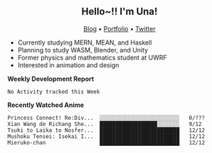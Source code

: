 <h2 align="center">
  Hello~!! I'm Una!
</h2>

<p align="center">
  <a href="https://anarchy.website/">Blog</a> &bull;
  <a href="https://una-ada.github.io/">Portfolio</a> &bull;
  <a href="https://twitter.com/unaxiii">Twitter</a>
</p>

- Currently studying MERN, MEAN, and Haskell
- Planning to study WASM, Blender, and Unity
- Former physics and mathematics student at UWRF
- Interested in animation and design

**Weekly Development Report**

<!--START_SECTION:waka-->
```text
No Activity tracked this Week
```
<!--END_SECTION:waka-->

**Recently Watched Anime**

<!-- RECENT-ANIME:START -->

    Princess Connect! Re:Div...  ░░░░░░░░░░░░░░░░░░░░░░░░░   0/???
    Xian Wang de Richang She...  ██████████████████░░░░░░░   9/12
    Tsuki to Laika to Nosfer...  █████████████████████████   12/12
    Mushoku Tensei: Isekai I...  █████████████████████████   12/12
    Mieruko-chan                 █████████████████████████   12/12
<!-- RECENT-ANIME:END -->
